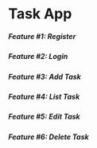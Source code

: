 # Task App


##### Feature #1: Register 


##### Feature #2: Login


##### Feature #3: Add Task

##### Feature #4: List Task

##### Feature #5: Edit Task

##### Feature #6: Delete Task

